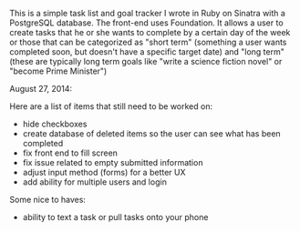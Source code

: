 This is a simple task list and goal tracker I wrote in Ruby on Sinatra with a PostgreSQL database. The front-end uses Foundation. It allows a user to create tasks that he or she wants to complete by a certain day of the week or those that can be categorized as "short term" (something a user wants completed soon, but doesn't have a specific target date) and "long term" (these are typically long term goals like "write a science fiction novel" or "become Prime Minister")

August 27, 2014:

Here are a list of items that still need to be worked on:
- hide checkboxes
- create database of deleted items so the user can see what has been completed
- fix front end to fill screen
- fix issue related to empty submitted information
- adjust input method (forms) for a better UX
- add ability for multiple users and login

Some nice to haves:
- ability to text a task or pull tasks onto your phone
